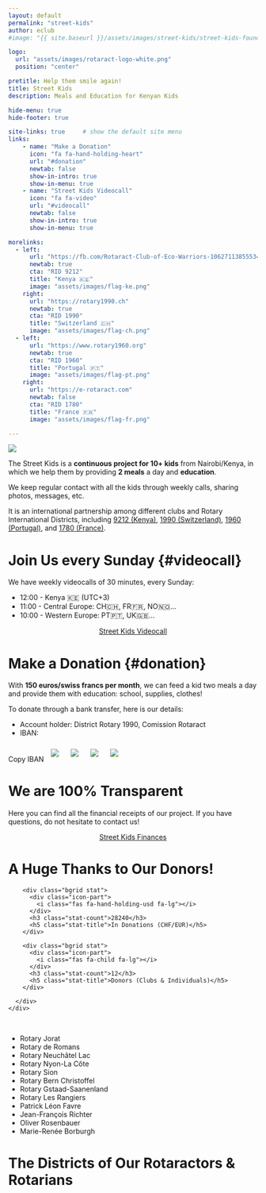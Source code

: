 ```yaml
---
layout: default
permalink: "street-kids"
author: eclub
#image: "{{ site.baseurl }}/assets/images/street-kids/street-kids-foundation.png"

logo:
  url: "assets/images/rotaract-logo-white.png"
  position: "center"

pretitle: Help them smile again!
title: Street Kids
description: Meals and Education for Kenyan Kids

hide-menu: true
hide-footer: true

site-links: true     # show the default site menu
links:
    - name: "Make a Donation"
      icon: "fa fa-hand-holding-heart"
      url: "#donation"
      newtab: false
      show-in-intro: true
      show-in-menu: true
    - name: "Street Kids Videocall"
      icon: "fa fa-video"
      url: "#videocall"
      newtab: false
      show-in-intro: true
      show-in-menu: true

morelinks:
  - left:
      url: "https://fb.com/Rotaract-Club-of-Eco-Warriors-106271138555346"
      newtab: true
      cta: "RID 9212"
      title: "Kenya 🇰🇪"
      image: "assets/images/flag-ke.png"
    right:
      url: "https://rotary1990.ch"
      newtab: true
      cta: "RID 1990"
      title: "Switzerland 🇨🇭"
      image: "assets/images/flag-ch.png"
  - left:
      url: "https://www.rotary1960.org"
      newtab: true
      cta: "RID 1960"
      title: "Portugal 🇵🇹"
      image: "assets/images/flag-pt.png"
    right:
      url: "https://e-rotaract.com"
      newtab: false
      cta: "RID 1780"
      title: "France 🇫🇷"
      image: "assets/images/flag-fr.png"

---
```




![]({{site.baseurl}}/assets/images/street-kids/cover.png)

The Street Kids is a <b>continuous project for 10+ kids</b> from Nairobi/Kenya, in which we help them by providing <b>2 meals</b> a day and <b>education</b>.

We keep regular contact with all the kids through weekly calls, sharing photos, messages, etc.

It is an international partnership among different clubs and Rotary International Districts, including [9212 (Kenya)](https://fb.com/Rotaract-Club-of-Eco-Warriors-106271138555346), [1990 (Switzerland)](https://rotary1990.ch), [1960 (Portugal)](https://www.rotary1960.org), and [1780 (France)](https://e-rotaract.com).



# Join Us every Sunday {#videocall}

We have weekly videocalls of 30 minutes, every Sunday:
- 12:00 - Kenya 🇰🇪 (UTC+3)
- 11:00 - Central Europe: CH🇨🇭, FR🇫🇷, NO🇳🇴...
- 10:00 - Western Europe: PT🇵🇹, UK🇬🇧...

<p style="text-align: center;">
  <a href="{{site.baseurl}}/street-kids/call" target="_blank" class="button">
    <i class="fa fa-video fa-lg"></i> Street Kids Videocall
  </a>
</p>



# Make a Donation {#donation}

With <b>150 euros/swiss francs per month</b>, we can feed a kid two meals a day and provide them with education: school, supplies, clothes!

<!--
<p style="text-align: center;">
  <a href="https://donorbox.org/street-kids-rotaract?default_interval=o" target="_blank" class="button button-primary">
    <i class="fas fa-hand-holding-usd fa-lg"></i> Donate to Street Kids
  </a>
</p>
-->

To donate through a bank transfer, here is our details:
- Account holder: District Rotary 1990, Comission Rotaract
- IBAN:

<input id="iban" value="CH30 8080 8003 8478 5531 6" type="text" style="position: fixed; bottom: 0; right: 0; opacity: 0; transform: scale(0);" />
<a onclick="copyEvent('iban')" class="button">
  <i class="fa fa-copy fa-lg"></i> Copy IBAN
</a>
<script>
  document.write(document.getElementById('iban').value)
</script>

<script>
function copyEvent(id) {
  $("#"+id).select();
  document.execCommand("copy");
}
</script>

<style>
  img.half {
    max-width: 49% !important;
    padding: 10px;
  }

  @media only screen and (max-width:768px) {
    img.half {
      max-width: 100% !important;
    }
  }
</style>

<img class="half" src="{{site.baseurl}}/assets/images/street-kids/pack-1.png">
<img class="half" src="{{site.baseurl}}/assets/images/street-kids/pack-2.png">
<img class="half" src="{{site.baseurl}}/assets/images/street-kids/pack-3.png">
<img class="half" src="{{site.baseurl}}/assets/images/street-kids/pack-4.png">



# We are 100% Transparent

Here you can find all the financial receipts of our project. If you have questions, do not hesitate to contact us!

<p style="text-align: center;">
  <a href="https://www.dropbox.com/sh/iw2gokqs1dj3cig/AAAv_yq9HUx46d1n5YmXcKbha?dl=0" target="_blank" class="button button-success">
    <i class="fab fa-dropbox fa-lg"></i> Street Kids Finances
  </a>
</p>



# A Huge Thanks to Our Donors!

<section id="stats">
  <div class="row">
    <div class="col-twelve">
      <div class="block-1-2 block-tab-1-2 block-mob-full stats-list">

        <div class="bgrid stat">
          <div class="icon-part">
            <i class="fas fa-hand-holding-usd fa-lg"></i>
          </div>
          <h3 class="stat-count">28240</h3>
          <h5 class="stat-title">In Donations (CHF/EUR)</h5>
        </div>

        <div class="bgrid stat">
          <div class="icon-part">
            <i class="fas fa-child fa-lg"></i>
          </div>
          <h3 class="stat-count">12</h3>
          <h5 class="stat-title">Donors (Clubs & Individuals)</h5>
        </div>

      </div>
    </div>
  </div>
</section>

<br>

- Rotary Jorat <a href="https://jorat.rotary1990.ch/fr" target="_blank"><i class="fas fa-external-link-alt fa-xs"></i></a>
- Rotary de Romans <a href="https://rotaryromans.com" target="_blank"><i class="fas fa-external-link-alt fa-xs"></i></a>
- Rotary Neuchâtel Lac <a href="https://neuchatel-lac.rotary1990.ch/fr" target="_blank"><i class="fas fa-external-link-alt fa-xs"></i></a>
- Rotary Nyon-La Côte <a href="https://nyon-la-cote.rotary1990.ch/fr" target="_blank"><i class="fas fa-external-link-alt fa-xs"></i></a>
- Rotary Sion <a href="https://sion.rotary1990.ch/fr" target="_blank"><i class="fas fa-external-link-alt fa-xs"></i></a>
- Rotary Bern Christoffel <a href="https://bern-christoffel.rotary1990.ch/fr" target="_blank"><i class="fas fa-external-link-alt fa-xs"></i></a>
- Rotary Gstaad-Saanenland <a href="https://gstaad-saanenland.rotary1990.ch/fr" target="_blank"><i class="fas fa-external-link-alt fa-xs"></i></a>
- Rotary Les Rangiers <a href="https://les-rangiers.rotary1990.ch/fr" target="_blank"><i class="fas fa-external-link-alt fa-xs"></i></a>
- Patrick Léon Favre
- Jean-François Richter
- Oliver Rosenbauer
- Marie-Renée Borburgh



# The Districts of Our Rotaractors & Rotarians
